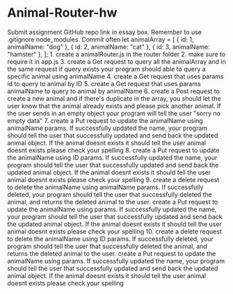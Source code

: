 # Animal-Router-hw
 Submit assignment GitHub repo link in essay box. Remember to use .gitignore node_modules. Commit often  let animalArray = [ { id: 1, animalName: "dog" }, { id: 2, animalName: "cat" }, { id: 3, animalName: "hamster" }, ];  1. create a animalRouter.js in the router folder  2. make sure to require it in app.js  3. create a Get request to query all the animalArray and in the same request if query exists your program should able to query a specific animal using animalName  4. create a Get request that uses params id to query to animal by ID  5. create a Get request that uses params animalName to query to animal by animalName  6. create a Post request to create a new animal and if there's duplicate in the array, you should let the user know that the animal already exists and please pick another animal. If the user sends in an empty object your program will tell the user "sorry no empty data"  7. create a Put request to update the animalName using animalName params. If successfully updated the name, your program should tell the user that successfully updated and send back the updated animal object. If the animal doesnt exists it should tell the user animal doesnt exists please check your spelling  8. create a Put request to update the animalName using ID params. If successfully updated the name, your program should tell the user that successfully updated and send back the updated animal object. If the animal doesnt exists it should tell the user animal doesnt exists please check your spelling  9. create a delete request to delete the animalName using animalName params. If successfully deleted, your program should tell the user that successfully deleted the animal, and returns the deleted animal to the user. create a Put request to update the animalName using params. If successfully updated the name, your program should tell the user that successfully updated and send back the updated animal object. If the animal doesnt exists it should tell the user animal doesnt exists please check your spelling  10. create a delete request to delete the animalName using ID params. If successfully deleted, your program should tell the user that successfully deleted the animal, and returns the deleted animal to the user. create a Put request to update the animalName using params. If successfully updated the name, your program should tell the user that successfully updated and send back the updated animal object. If the animal doesnt exists it should tell the user animal doesnt exists please check your spelling
